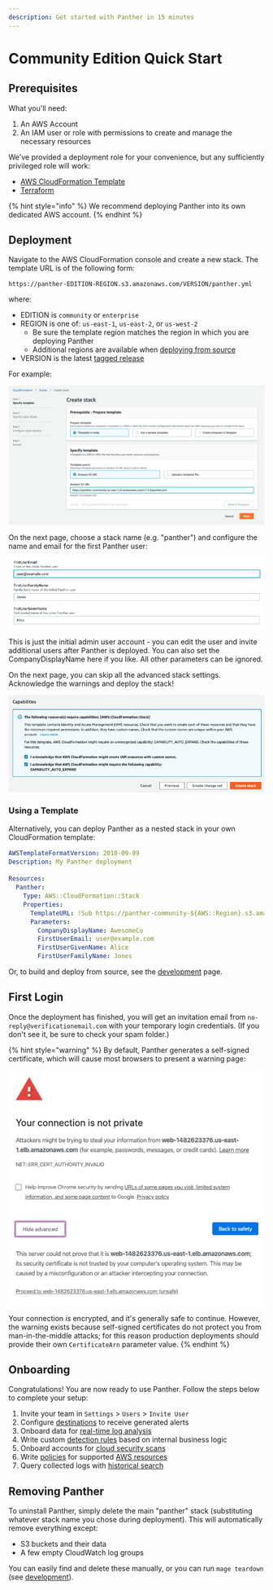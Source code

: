 ```yaml
---
description: Get started with Panther in 15 minutes
---
```


# Community Edition Quick Start

## Prerequisites

What you'll need:

1. An AWS Account
2. An IAM user or role with permissions to create and manage the necessary resources

We've provided a deployment role for your convenience, but any sufficiently privileged role will work:

- [AWS CloudFormation Template](https://panther-public-cloudformation-templates.s3-us-west-2.amazonaws.com/panther-deployment-role/latest/template.yml)
- [Terraform](https://github.com/panther-labs/panther/tree/master/deployments/auxiliary/terraform/panther-deployment-role.tf)

{% hint style="info" %}
We recommend deploying Panther into its own dedicated AWS account.
{% endhint %}

## Deployment
Navigate to the AWS CloudFormation console and create a new stack. The template URL is of the following form:

```
https://panther-EDITION-REGION.s3.amazonaws.com/VERSION/panther.yml
```

where:

* EDITION is `community` or `enterprise`
* REGION is one of: `us-east-1`, `us-east-2`, or `us-west-2`
    * Be sure the template region matches the region in which you are deploying Panther
    * Additional regions are available when [deploying from source](development.md#supported-regions)
* VERSION is the latest [tagged release](https://github.com/panther-labs/panther/releases)

For example:

![CloudFormation Template URL](.gitbook/assets/cfn-deploy-1.png)

On the next page, choose a stack name (e.g. "panther") and configure the name and email for the first Panther user:

![CloudFormation Parameters](.gitbook/assets/cfn-deploy-2.png)

This is just the initial admin user account - you can edit the user and invite additional users after Panther is deployed.
You can also set the CompanyDisplayName here if you like. All other parameters can be ignored.

On the next page, you can skip all the advanced stack settings. Acknowledge the warnings and deploy the stack!

![CloudFormation Finish](.gitbook/assets/cfn-deploy-3.png)

### Using a Template

Alternatively, you can deploy Panther as a nested stack in your own CloudFormation template:

```yaml
AWSTemplateFormatVersion: 2010-09-09
Description: My Panther deployment

Resources:
  Panther:
    Type: AWS::CloudFormation::Stack
    Properties:
      TemplateURL: !Sub https://panther-community-${AWS::Region}.s3.amazonaws.com/v1.4.0/panther.yml
      Parameters:
        CompanyDisplayName: AwesomeCo
        FirstUserEmail: user@example.com
        FirstUserGivenName: Alice
        FirstUserFamilyName: Jones
```

Or, to build and deploy from source, see the [development](development.md) page.

## First Login

Once the deployment has finished, you will get an invitation email from `no-reply@verificationemail.com` with your temporary login credentials.
(If you don't see it, be sure to check your spam folder.)

{% hint style="warning" %}
By default, Panther generates a self-signed certificate, which will cause most browsers to present a warning page:

![Self-Signed Certificate Warning](.gitbook/assets/self-signed-cert-warning.png)

Your connection _is_ encrypted, and it's generally safe to continue. However, the warning exists because self-signed certificates do not protect you from man-in-the-middle attacks; for this reason production deployments should provide their own `CertificateArn` parameter value.
{% endhint %}

## Onboarding

Congratulations! You are now ready to use Panther. Follow the steps below to complete your setup:

1. Invite your team in `Settings` > `Users` > `Invite User`
1. Configure [destinations](destinations) to receive generated alerts
2. Onboard data for [real-time log analysis](log-analysis/log-processing/)
3. Write custom [detection rules](log-analysis/rules/) based on internal business logic
4. Onboard accounts for [cloud security scans](policies/scanning/)
5. Write [policies](policies/cloud-security-overview.md) for supported [AWS resources](policies/resources/)
6. Query collected logs with [historical search](historical-search/README.md)



## Removing Panther
To uninstall Panther, simply delete the main "panther" stack (substituting whatever stack name you chose during deployment).
This will automatically remove everything except:

* S3 buckets and their data
* A few empty CloudWatch log groups

You can easily find and delete these manually, or you can run `mage teardown` (see [development](development.md#teardown)).
